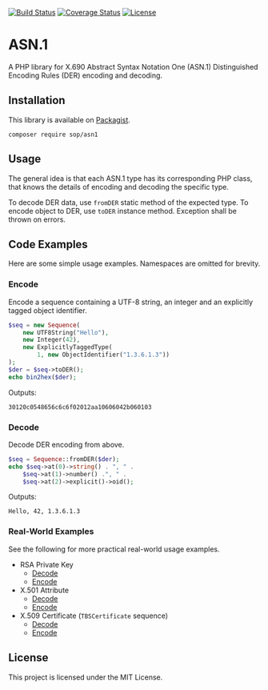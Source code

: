[![Build Status](https://travis-ci.org/sop/asn1.svg?branch=master)](https://travis-ci.org/sop/asn1)
[![Coverage Status](https://coveralls.io/repos/github/sop/asn1/badge.svg?branch=master)](https://coveralls.io/github/sop/asn1?branch=master)
[![License](https://poser.pugx.org/sop/asn1/license)](https://github.com/sop/asn1/blob/master/LICENSE)

# ASN.1
A PHP library for X.690 Abstract Syntax Notation One (ASN.1)
Distinguished Encoding Rules (DER) encoding and decoding.

## Installation
This library is available on
[Packagist](https://packagist.org/packages/sop/asn1).

    composer require sop/asn1

## Usage
The general idea is that each ASN.1 type has its corresponding PHP class,
that knows the details of encoding and decoding the specific type.

To decode DER data, use `fromDER` static method of the expected type.
To encode object to DER, use `toDER` instance method.
Exception shall be thrown on errors.

## Code Examples
Here are some simple usage examples. Namespaces are omitted for brevity.

### Encode
Encode a sequence containing a UTF-8 string, an integer
and an explicitly tagged object identifier.

```php
$seq = new Sequence(
	new UTF8String("Hello"),
	new Integer(42), 
	new ExplicitlyTaggedType(
		1, new ObjectIdentifier("1.3.6.1.3"))
);
$der = $seq->toDER();
echo bin2hex($der);
```

Outputs:

    30120c0548656c6c6f02012aa10606042b060103

### Decode
Decode DER encoding from above.

```php
$seq = Sequence::fromDER($der);
echo $seq->at(0)->string() . ", " .
	$seq->at(1)->number() .", " .
	$seq->at(2)->explicit()->oid();
```

Outputs:

    Hello, 42, 1.3.6.1.3

### Real-World Examples
See the following for more practical real-world usage examples.

* RSA Private Key
    * [Decode](https://github.com/sop/crypto-util/blob/1.3.0/lib/CryptoUtil/ASN1/RSA/RSAPrivateKey.php#L108)
    * [Encode](https://github.com/sop/crypto-util/blob/1.3.0/lib/CryptoUtil/ASN1/RSA/RSAPrivateKey.php#L252)
* X.501 Attribute
    * [Decode](https://github.com/sop/x501/blob/0.2.0/lib/X501/ASN1/Attribute.php#L53)
    * [Encode](https://github.com/sop/x501/blob/0.2.0/lib/X501/ASN1/Attribute.php#L106)
* X.509 Certificate (`TBSCertificate` sequence)
    * [Decode](https://github.com/sop/x509/blob/0.2.0/lib/X509/Certificate/TBSCertificate.php#L127)
    * [Encode](https://github.com/sop/x509/blob/0.2.0/lib/X509/Certificate/TBSCertificate.php#L522)

## License
This project is licensed under the MIT License.
